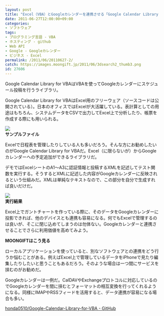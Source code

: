 ```yaml
---
layout: post
title: "Excel（VBA）とGoogleカレンダーを連携させる「Google Calendar Library for VBA」"
date: 2011-06-27T12:00:00+09:00
categories:
- ソフトウェア
tags: 
- プログラミング言語 - VBA
- ホスティング - github
- Web API
- Google - Googleカレンダー
- ビジネス - Excel
permalink: /2011/06/20110627-2/
catch: https://images.moongift.jp/2011/06/3dsearch2_thumb3.png
id: 27606
---
```

Google Calendar Library for VBAはVBAを使ってGoogleカレンダーにスケジュール投稿を行うライブラリ。

  

Google Calendar Library for VBAはExcel用のフリーウェア（ソースコードは公開されている）。日本のオフィスではExcelが大活躍している。表計算としての用途はもちろん、システムデータをCSVで出力してExcel上で分析したり、帳票を作成する際にも用いられる。

  

[![](https://images.moongift.jp/2011/06/3dsearch3_thumb1.png)](https://images.moongift.jp/2011/06/3dsearch31.png)  
**サンプルファイル**

  

Excelで日程表を管理したりしている人も多いだろう。そんな方にお勧めしたいのがGoogle Calendar Library for VBAだ。Excel（に限らないが）からGoogleカレンダーへの予定追加ができるライブラリだ。

  
<!--more-->  

デモではExcelシートのA1〜A3に認証情報と投稿するXMLを記述してテスト関数を実行する。そうするとXMLに記述した内容がGoogleカレンダーに反映されるという仕組みだ。XMLは単純なテキストなので、この部分を自分で生成すれば良いだけだ。

  

[![](https://images.moongift.jp/2011/06/3dsearch2_thumb3.png)](https://images.moongift.jp/2011/06/3dsearch23.png)  
**実行結果**

  

Excel上でガントチャートを作っている際に、そのデータをGoogleカレンダーに投影できれば、他のデバイスとも連携も容易になる。何でもExcelで管理するのは良いが、そこに閉じ込めてしまうのは勿体ない。Googleカレンダーと連携させることでさらに利用価値を高めてみよう。

  
  
  

**MOONGIFTはこう見る**

  

ローカルアプリケーションを使っていると、別なソフトウェアとの連携をどう行うか悩むことがある。例えばExcel上で管理しているデータをiPhoneで見たり編集したりしたいと思うこともあるだろう。そのような場合は一つ間にサービスを挟むのがお勧めだ。

  

Googleカレンダーは一例だ。CalDAVやExchangeプロトコルに対応しているのでGoogleカレンダーを間に挟むとフォーマットの相互変換を行ってくれるようになる。同様にIMAPやRSSフィードを活用すると、データ連携が容易になる場合も多い。

  

[honda0510/Google-Calendar-Library-for-VBA - GitHub](https://github.com/honda0510/Google-Calendar-Library-for-VBA)

